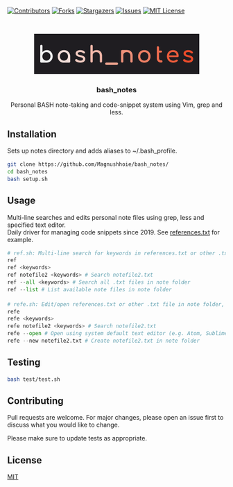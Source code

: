 <!-- PROJECT SHIELDS -->
[![Contributors][contributors-shield]][contributors-url]
[![Forks][forks-shield]][forks-url]
[![Stargazers][stars-shield]][stars-url]
[![Issues][issues-shield]][issues-url]
[![MIT License][license-shield]][license-url]

<!-- PROJECT LOGO -->
<br />
<p align="center">
  <a href="https://github.com/Magnushhoie/bash_notes">
    <img src="img/bash_notes.png" alt="Logo">
  </a>

  <h3 align="center">bash_notes</h3>

  <p align="center">
    Personal BASH note-taking and code-snippet system using Vim, grep and less. 
    <br />
  </p>
</p>

## Installation

Sets up notes directory and adds aliases to ~/.bash_profile.

```bash
git clone https://github.com/Magnushhoie/bash_notes/
cd bash_notes
bash setup.sh
```

## Usage

Multi-line searches and edits personal note files using grep, less and specified text editor.\
Daily driver for managing code snippets since 2019.
See [references.txt](references.txt) for example.

```python
# ref.sh: Multi-line search for keywords in references.txt or other .txt files in note folder, opens in less
ref
ref <keywords>
ref notefile2 <keywords> # Search notefile2.txt
ref --all <keywords> # Search all .txt files in note folder
ref --list # List available note files in note folder

# refe.sh: Edit/open references.txt or other .txt file in note folder, with Vim or alternative editor
refe
refe <keywords>
refe notefile2 <keywords> # Search notefile2.txt
refe --open # Open using system default text editor (e.g. Atom, Sublime, TextEdit etc)
refe --new notefile2.txt # Create notefile2.txt in note folder
```

## Testing

```bash
bash test/test.sh
```

## Contributing
Pull requests are welcome. For major changes, please open an issue first to discuss what you would like to change.

Please make sure to update tests as appropriate.

## License
[MIT](https://choosealicense.com/licenses/mit/)



<!-- MARKDOWN LINKS & IMAGES -->
<!-- https://www.markdownguide.org/basic-syntax/#reference-style-links -->
[contributors-shield]: https://img.shields.io/github/contributors/Magnushhoie/bash_notes.svg?style=for-the-badge
[contributors-url]: https://github.com/Magnushhoie/bash_notes/graphs/contributors
[forks-shield]: https://img.shields.io/github/forks/Magnushhoie/bash_notes.svg?style=for-the-badge
[forks-url]: https://github.com/Magnushhoie/bash_notes/network/members
[stars-shield]: https://img.shields.io/github/stars/Magnushhoie/bash_notes.svg?style=for-the-badge
[stars-url]: https://github.com/Magnushhoie/bash_notes/stargazers
[issues-shield]: https://img.shields.io/github/issues/Magnushhoie/bash_notes.svg?style=for-the-badge
[issues-url]: https://github.com/Magnushhoie/bash_notes/issues
[license-shield]: https://img.shields.io/github/license/othneildrew/Best-README-Template.svg?style=for-the-badge
[license-url]: https://github.com/Magnushhoie/bash_notes/blob/master/LICENSE.txt
